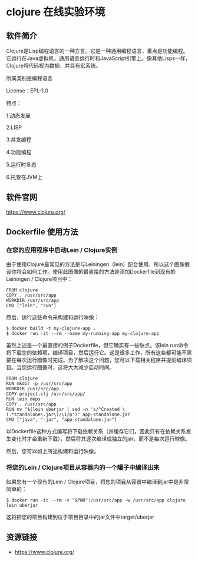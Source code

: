 # clojure 在线实验环境

## 软件简介

Clojure是Lisp编程语言的一种方言。它是一种通用编程语言，重点是功能编程。它运行在Java虚拟机，通用语言运行时和JavaScript引擎上。像其他Lisps一样，Clojure将代码视为数据，并具有宏系统。

所属类别是编程语言

License：EPL-1.0

特点：

1.动态发展

2.LISP

3.并发编程

4.功能编程

5.运行时多态

6.托管在JVM上

## 软件官网

https://www.clojure.org/

## Dockerfile 使用方法

### 在您的应用程序中启动Lein / Clojure实例

由于使用Clojure最常见的方法是与Leiningen（lein）配合使用，所以这个图像假设你将会如何工作。使用此图像的最直接的方法是添加Dockerfile到现有的Leiningen / Clojure项目中：
```
FROM clojure
COPY . /usr/src/app
WORKDIR /usr/src/app
CMD ["lein", "run"]
```
然后，运行这些命令来构建和运行映像：
```
$ docker build -t my-clojure-app .
$ docker run -it --rm --name my-running-app my-clojure-app
```
虽然上述是一个最直接的例子Dockerfile，但它确实有一些缺点。该lein run命令将下载您的依赖项，编译项目，然后运行它。这是很多工作，所有这些都可能不需要在每次运行图像时完成。为了解决这个问题，您可以下载相关程序并提前编译项目。当您运行图像时，这将大大减少启动时间。
```
FROM clojure
RUN mkdir -p /usr/src/app
WORKDIR /usr/src/app
COPY project.clj /usr/src/app/
RUN lein deps
COPY . /usr/src/app
RUN mv "$(lein uberjar | sed -n 's/^Created \(.*standalone\.jar\)/\1/p')" app-standalone.jar
CMD ["java", "-jar", "app-standalone.jar"]
```
以Dockerfile这种方式编写将下载依赖关系（并缓存它们，因此只有在依赖关系发生变化时才会重新下载），然后将其逐次编译成独立的jar，而不是每次运行映像。

然后，您可以如上所述构建和运行映像。

### 将您的Lein / Clojure项目从容器内的一个罐子中编译出来
如果您有一个现有的Lein / Clojure项目，将您的项目从容器中编译到jar中是非常简单的：
```
$ docker run -it --rm -v "$PWD":/usr/src/app -w /usr/src/app clojure lein uberjar
```
这将把您的项目构建到位于项目目录中的jar文件中target/uberjar

## 资源链接

- https://www.clojure.org/

